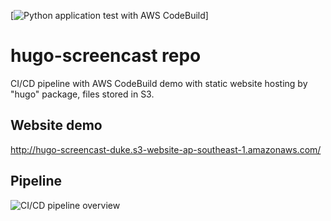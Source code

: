 
[![Python application test with AWS CodeBuild](https://codebuild.ap-southeast-1.amazonaws.com/badges?uuid=eyJlbmNyeXB0ZWREYXRhIjoiRmxEQzJXRms4TW96cXhaK3RnK21rUmlTNXJ4ZDRDR1Q0Qm9Oc3Urb0ZmUy9ORy9yVjVxVVlsYjdIYVhpd0VLUVNmaTRwYjZUZW56RWIyNVdVVVZ4bGdrPSIsIml2UGFyYW1ldGVyU3BlYyI6IjZpNnoya3lkWTA3SkVwOVciLCJtYXRlcmlhbFNldFNlcmlhbCI6MX0%3D&branch=main)]

# hugo-screencast repo
CI/CD pipeline with AWS CodeBuild demo with static website hosting by "hugo" package, files stored in S3. 

## Website demo
http://hugo-screencast-duke.s3-website-ap-southeast-1.amazonaws.com/

## Pipeline
![CI/CD pipeline overview](https://github.com/chanyanhon/hugo-screencast/assets/58969744/49b668e0-2f20-487c-950e-c148063d4b3a)

